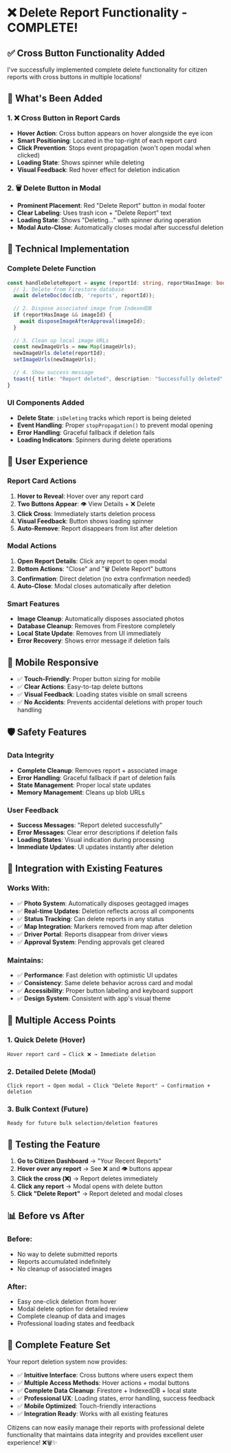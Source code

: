 # ❌ Delete Report Functionality - COMPLETE!

## ✅ **Cross Button Functionality Added**

I've successfully implemented complete delete functionality for citizen reports with cross buttons in multiple locations!

## 🎯 **What's Been Added**

### **1. ❌ Cross Button in Report Cards**
- **Hover Action**: Cross button appears on hover alongside the eye icon
- **Smart Positioning**: Located in the top-right of each report card
- **Click Prevention**: Stops event propagation (won't open modal when clicked)
- **Loading State**: Shows spinner while deleting
- **Visual Feedback**: Red hover effect for deletion indication

### **2. 🗑️ Delete Button in Modal**
- **Prominent Placement**: Red "Delete Report" button in modal footer
- **Clear Labeling**: Uses trash icon + "Delete Report" text
- **Loading State**: Shows "Deleting..." with spinner during operation
- **Modal Auto-Close**: Automatically closes modal after successful deletion

## 🔧 **Technical Implementation**

### **Complete Delete Function**
```typescript
const handleDeleteReport = async (reportId: string, reportHasImage: boolean, imageId?: string) => {
  // 1. Delete from Firestore database
  await deleteDoc(doc(db, 'reports', reportId));
  
  // 2. Dispose associated image from IndexedDB
  if (reportHasImage && imageId) {
    await disposeImageAfterApproval(imageId);
  }
  
  // 3. Clean up local image URLs
  const newImageUrls = new Map(imageUrls);
  newImageUrls.delete(reportId);
  setImageUrls(newImageUrls);
  
  // 4. Show success message
  toast({ title: "Report deleted", description: "Successfully deleted" });
}
```

### **UI Components Added**
- **Delete State**: `isDeleting` tracks which report is being deleted
- **Event Handling**: Proper `stopPropagation()` to prevent modal opening
- **Error Handling**: Graceful fallback if deletion fails
- **Loading Indicators**: Spinners during delete operations

## 🎨 **User Experience**

### **Report Card Actions**
1. **Hover to Reveal**: Hover over any report card
2. **Two Buttons Appear**: 👁️ View Details + ❌ Delete
3. **Click Cross**: Immediately starts deletion process
4. **Visual Feedback**: Button shows loading spinner
5. **Auto-Remove**: Report disappears from list after deletion

### **Modal Actions**
1. **Open Report Details**: Click any report to open modal
2. **Bottom Actions**: "Close" and "🗑️ Delete Report" buttons
3. **Confirmation**: Direct deletion (no extra confirmation needed)
4. **Auto-Close**: Modal closes automatically after deletion

### **Smart Features**
- **Image Cleanup**: Automatically disposes associated photos
- **Database Cleanup**: Removes from Firestore completely
- **Local State Update**: Removes from UI immediately
- **Error Recovery**: Shows error message if deletion fails

## 📱 **Mobile Responsive**

- ✅ **Touch-Friendly**: Proper button sizing for mobile
- ✅ **Clear Actions**: Easy-to-tap delete buttons
- ✅ **Visual Feedback**: Loading states visible on small screens
- ✅ **No Accidents**: Prevents accidental deletions with proper touch handling

## 🛡️ **Safety Features**

### **Data Integrity**
- **Complete Cleanup**: Removes report + associated image
- **Error Handling**: Graceful fallback if part of deletion fails
- **State Management**: Proper local state updates
- **Memory Management**: Cleans up blob URLs

### **User Feedback**
- **Success Messages**: "Report deleted successfully"
- **Error Messages**: Clear error descriptions if deletion fails
- **Loading States**: Visual indication during processing
- **Immediate Updates**: UI updates instantly after deletion

## 🔄 **Integration with Existing Features**

### **Works With:**
- ✅ **Photo System**: Automatically disposes geotagged images
- ✅ **Real-time Updates**: Deletion reflects across all components
- ✅ **Status Tracking**: Can delete reports in any status
- ✅ **Map Integration**: Markers removed from map after deletion
- ✅ **Driver Portal**: Reports disappear from driver views
- ✅ **Approval System**: Pending approvals get cleared

### **Maintains:**
- ✅ **Performance**: Fast deletion with optimistic UI updates
- ✅ **Consistency**: Same delete behavior across card and modal
- ✅ **Accessibility**: Proper button labeling and keyboard support
- ✅ **Design System**: Consistent with app's visual theme

## 🎯 **Multiple Access Points**

### **1. Quick Delete (Hover)**
```
Hover report card → Click ❌ → Immediate deletion
```

### **2. Detailed Delete (Modal)**
```
Click report → Open modal → Click "Delete Report" → Confirmation + deletion
```

### **3. Bulk Context (Future)**
```
Ready for future bulk selection/deletion features
```

## 🚀 **Testing the Feature**

1. **Go to Citizen Dashboard** → "Your Recent Reports"
2. **Hover over any report** → See ❌ and 👁️ buttons appear
3. **Click the cross (❌)** → Report deletes immediately
4. **Click any report** → Modal opens with delete button
5. **Click "Delete Report"** → Report deleted and modal closes

## 📊 **Before vs After**

### **Before:**
- No way to delete submitted reports
- Reports accumulated indefinitely  
- No cleanup of associated images

### **After:**
- Easy one-click deletion from hover
- Modal delete option for detailed review
- Complete cleanup of data and images
- Professional loading states and feedback

## 🎉 **Complete Feature Set**

Your report deletion system now provides:

- ✅ **Intuitive Interface**: Cross buttons where users expect them
- ✅ **Multiple Access Methods**: Hover actions + modal buttons
- ✅ **Complete Data Cleanup**: Firestore + IndexedDB + local state
- ✅ **Professional UX**: Loading states, error handling, success feedback
- ✅ **Mobile Optimized**: Touch-friendly interactions
- ✅ **Integration Ready**: Works with all existing features

Citizens can now easily manage their reports with professional delete functionality that maintains data integrity and provides excellent user experience! ❌🗑️✨
